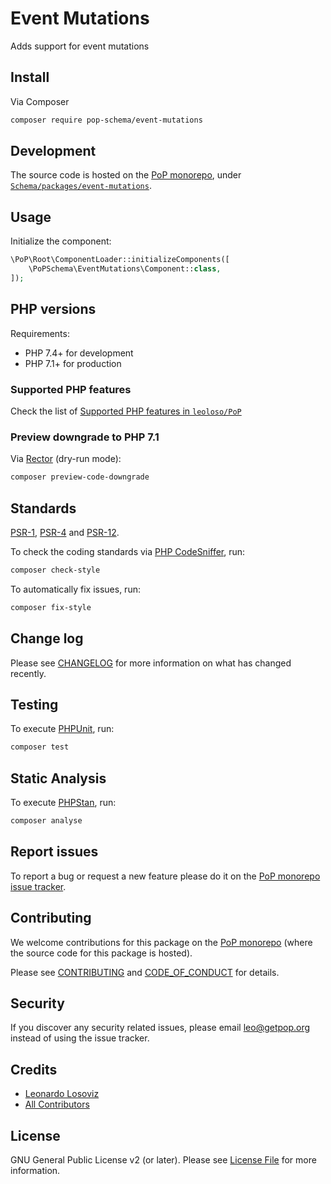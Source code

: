 # Event Mutations

<!--
[![Build Status][ico-travis]][link-travis]
[![Quality Score][ico-code-quality]][link-code-quality]
[![Software License][ico-license]](LICENSE.md)
[![Latest Version on Packagist][ico-version]][link-packagist]
[![Coverage Status][ico-scrutinizer]][link-scrutinizer]
[![Total Downloads][ico-downloads]][link-downloads]
-->

Adds support for event mutations

## Install

Via Composer

``` bash
composer require pop-schema/event-mutations
```

## Development

The source code is hosted on the [PoP monorepo](https://github.com/leoloso/PoP), under [`Schema/packages/event-mutations`](https://github.com/leoloso/PoP/tree/master/layers/Schema/packages/event-mutations).

## Usage

Initialize the component:

``` php
\PoP\Root\ComponentLoader::initializeComponents([
    \PoPSchema\EventMutations\Component::class,
]);
```

## PHP versions

Requirements:

- PHP 7.4+ for development
- PHP 7.1+ for production

### Supported PHP features

Check the list of [Supported PHP features in `leoloso/PoP`](https://github.com/leoloso/PoP/#supported-php-features)

### Preview downgrade to PHP 7.1

Via [Rector](https://github.com/rectorphp/rector) (dry-run mode):

```bash
composer preview-code-downgrade
```

## Standards

[PSR-1](https://www.php-fig.org/psr/psr-1), [PSR-4](https://www.php-fig.org/psr/psr-4) and [PSR-12](https://www.php-fig.org/psr/psr-12).

To check the coding standards via [PHP CodeSniffer](https://github.com/squizlabs/PHP_CodeSniffer), run:

``` bash
composer check-style
```

To automatically fix issues, run:

``` bash
composer fix-style
```

## Change log

Please see [CHANGELOG](CHANGELOG.md) for more information on what has changed recently.

## Testing

To execute [PHPUnit](https://phpunit.de/), run:

``` bash
composer test
```

## Static Analysis

To execute [PHPStan](https://github.com/phpstan/phpstan), run:

``` bash
composer analyse
```

## Report issues

To report a bug or request a new feature please do it on the [PoP monorepo issue tracker](https://github.com/leoloso/PoP/issues).

## Contributing

We welcome contributions for this package on the [PoP monorepo](https://github.com/leoloso/PoP) (where the source code for this package is hosted).

Please see [CONTRIBUTING](CONTRIBUTING.md) and [CODE_OF_CONDUCT](CODE_OF_CONDUCT.md) for details.

## Security

If you discover any security related issues, please email leo@getpop.org instead of using the issue tracker.

## Credits

- [Leonardo Losoviz][link-author]
- [All Contributors][link-contributors]

## License

GNU General Public License v2 (or later). Please see [License File](LICENSE.md) for more information.

[ico-version]: https://img.shields.io/packagist/v/pop-schema/event-mutations.svg?style=flat-square
[ico-license]: https://img.shields.io/badge/license-MIT-brightgreen.svg?style=flat-square
[ico-travis]: https://img.shields.io/travis/pop-schema/event-mutations/master.svg?style=flat-square
[ico-scrutinizer]: https://img.shields.io/scrutinizer/coverage/g/pop-schema/event-mutations.svg?style=flat-square
[ico-code-quality]: https://img.shields.io/scrutinizer/g/pop-schema/event-mutations.svg?style=flat-square
[ico-downloads]: https://img.shields.io/packagist/dt/pop-schema/event-mutations.svg?style=flat-square

[link-packagist]: https://packagist.org/packages/pop-schema/event-mutations
[link-travis]: https://travis-ci.org/pop-schema/event-mutations
[link-scrutinizer]: https://scrutinizer-ci.com/g/pop-schema/event-mutations/code-structure
[link-code-quality]: https://scrutinizer-ci.com/g/pop-schema/event-mutations
[link-downloads]: https://packagist.org/packages/pop-schema/event-mutations
[link-author]: https://github.com/leoloso
[link-contributors]: ../../../../../../contributors
